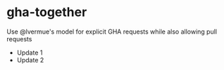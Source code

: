 # gha-together

Use @lvermue's model for explicit GHA requests while also allowing pull requests

- Update 1
- Update 2